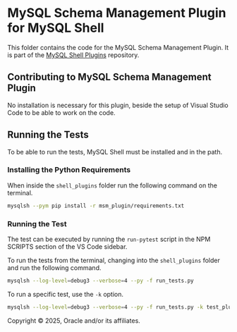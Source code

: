 # MySQL Schema Management Plugin for MySQL Shell

This folder contains the code for the MySQL Schema Management Plugin. It is part of the [MySQL Shell Plugins](../readme.md) repository.

## Contributing to MySQL Schema Management Plugin

No installation is necessary for this plugin, beside the setup of Visual Studio Code to be able to work on the code.

## Running the Tests

To be able to run the tests, MySQL Shell must be installed and in the path.

### Installing the Python Requirements

When inside the `shell_plugins` folder run the following command on the terminal.

```bash
mysqlsh --pym pip install -r msm_plugin/requirements.txt
```

### Running the Test

The test can be executed by running the `run-pytest` script in the NPM SCRIPTS section of the VS Code sidebar.

To run the tests from the terminal, changing into the `shell_plugins` folder and run the following command.

```bash
mysqlsh --log-level=debug3 --verbose=4 --py -f run_tests.py
```

To run a specific test, use the `-k` option.

```bash
mysqlsh --log-level=debug3 --verbose=4 --py -f run_tests.py -k test_plugin_version
```

Copyright &copy; 2025, Oracle and/or its affiliates.
